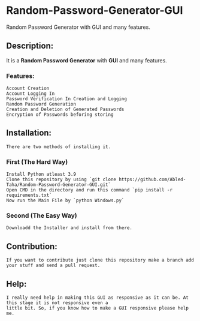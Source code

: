 # Random-Password-Generator-GUI
Random Password Generator with GUI and many features.

## Description:
   It is a **Random Password Generator** with **GUI** and many features.

### Features:
    Account Creation
    Account Logging In
    Password Verification In Creation and Logging
    Random Password Generation
    Creation and Deletion of Generated Passwords
    Encryption of Passwords beforing storing

## Installation:
	There are two methods of installing it.
	
### First (The Hard Way)
	Install Python atleast 3.9
	Clone this repository by using `git clone https://github.com/Abled-Taha/Random-Password-Generator-GUI.git`
	Open CMD in the directory and run this command `pip install -r requirements.txt`
	Now run the Main File by `python Windows.py`
	
### Second (The Easy Way)
	Downloadd the Installer and install from there.

## Contribution:
	If you want to contribute just clone this repository make a branch add your stuff and send a pull request.
	
## Help:
	I really need help in making this GUI as responsive as it can be. At this stage it is not responsive even a 
    little bit. So, if you know how to make a GUI responsive please help me.